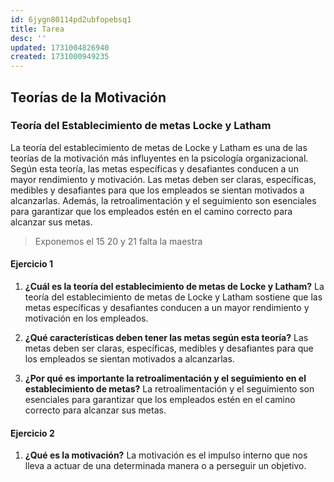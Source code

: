 ```yaml
---
id: 6jygn80114pd2ubfopebsq1
title: Tarea
desc: ''
updated: 1731004826940
created: 1731000949235
---
```

## Teorías de la Motivación
### Teoría del Establecimiento de metas Locke y Latham

La teoría del establecimiento de metas de Locke y Latham es una de las teorías de la motivación más influyentes en la psicología organizacional. Según esta teoría, las metas específicas y desafiantes conducen a un mayor rendimiento y motivación. Las metas deben ser claras, específicas, medibles y desafiantes para que los empleados se sientan motivados a alcanzarlas. Además, la retroalimentación y el seguimiento son esenciales para garantizar que los empleados estén en el camino correcto para alcanzar sus metas.

> Exponemos el 15
> 20 y 21 falta la maestra

#### Ejercicio 1
1. **¿Cuál es la teoría del establecimiento de metas de Locke y Latham?**
   La teoría del establecimiento de metas de Locke y Latham sostiene que las metas específicas y desafiantes conducen a un mayor rendimiento y motivación en los empleados.

2. **¿Qué características deben tener las metas según esta teoría?**
    Las metas deben ser claras, específicas, medibles y desafiantes para que los empleados se sientan motivados a alcanzarlas.
    
3. **¿Por qué es importante la retroalimentación y el seguimiento en el establecimiento de metas?**
    La retroalimentación y el seguimiento son esenciales para garantizar que los empleados estén en el camino correcto para alcanzar sus metas.

#### Ejercicio 2
1. **¿Qué es la motivación?**
    La motivación es el impulso interno que nos lleva a actuar de una determinada manera o a perseguir un objetivo.
